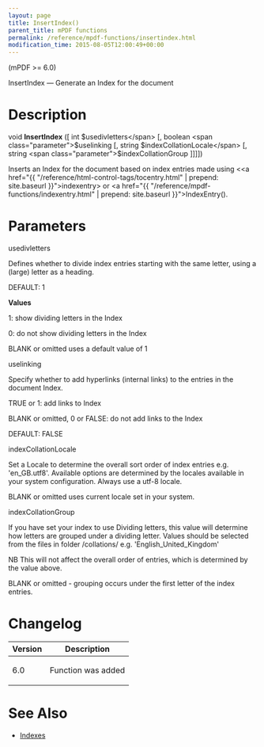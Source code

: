 ```yaml
---
layout: page
title: InsertIndex()
parent_title: mPDF functions
permalink: /reference/mpdf-functions/insertindex.html
modification_time: 2015-08-05T12:00:49+00:00
---
```


(mPDF &gt;= 6.0)

InsertIndex — Generate an Index for the document

# Description

void **InsertIndex** ([ int <span class="parameter">$usedivletters</span> [, boolean <span class="parameter">$uselinking</span> [, string <span class="parameter">$indexCollationLocale</span> [, string <span class="parameter">$indexCollationGroup</span> ]]]])

Inserts an Index for the document based on index entries made using &lt;<a href="{{ "/reference/html-control-tags/tocentry.html" | prepend: site.baseurl }}">indexentry</a>&gt; or <a href="{{ "/reference/mpdf-functions/indexentry.html" | prepend: site.baseurl }}">IndexEntry()</a>.

# Parameters

<span class="parameter">usedivletters</span>

Defines whether to divide index entries starting with the same letter, using a (large) letter as a heading.

<span class="smallblock">DEFAULT</span>: 1

**Values**

1: show dividing letters in the Index

0: do not show dividing letters in the Index

<span class="smallblock">BLANK</span> or omitted uses a default value of 1

<span class="parameter">uselinking</span>

Specify whether to add hyperlinks (internal links) to the entries in the document Index.

<span class="smallblock">TRUE</span> or 1: add links to Index

<span class="smallblock">BLANK</span> or omitted, 0 or <span class="smallblock">FALSE</span>: do not add links to the Index

<span class="smallblock">DEFAULT</span>: <span class="smallblock">FALSE</span>

<span class="parameter"><span class="parameter">indexCollationLocale</span> </span>

Set a Locale to determine the overall sort order of index entries e.g. 'en_GB.utf8'. Available options are determined by the locales available in your system configuration. Always use a utf-8 locale.

<span class="smallblock">BLANK</span> or omitted uses current locale set in your system.

<span class="parameter"><span class="parameter">indexCollationGroup</span> </span>

If you have set your index to use Dividing letters, this value will determine how letters are grouped under a dividing letter. Values should be selected from the files in folder <span class="filename">/collations/</span> e.g. 'English_United_Kingdom'

NB This will not affect the overall order of entries, which is determined by the value above.

<span class="smallblock">BLANK</span> or omitted - grouping occurs under the first letter of the index entries.

# Changelog

<table class="table"> <thead>
<tr> <th>Version</th><th>Description</th> </tr>
</thead> <tbody>
<tr>
<td>6.0</td>
<td>

Function was added

</td>
</tr>
</tbody> </table>

# See Also

<ul>
<li class="manual_boxlist"><a href="{{ "/what-else-can-i-do/index.html" | prepend: site.baseurl }}">Indexes</a></li>
</ul>
